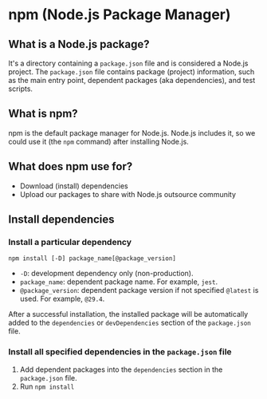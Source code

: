 # npm (Node.js Package Manager)

## What is a Node.js package?

It's a directory containing a `package.json` file and is considered a Node.js project. The `package.json` file contains package (project) information, such as the main entry point, dependent packages (aka dependencies), and test scripts.

## What is npm?

npm is the default package manager for Node.js. Node.js includes it, so we could use it (the `npm` command) after installing Node.js.

## What does npm use for?

- Download (install) dependencies
- Upload our packages to share with Node.js outsource community

## Install dependencies

### Install a particular dependency

`npm install [-D] package_name[@package_version]`

- `-D`: development dependency only (non-production).
- `package_name`: dependent package name. For example, `jest`.
- `@package_version`: dependent package version if not specified `@latest` is used. For example, `@29.4`.

After a successful installation, the installed package will be automatically added to the `dependencies` or `devDependencies` section of the `package.json` file.

### Install all specified dependencies in the `package.json` file

1. Add dependent packages into the `dependencies` section in the `package.json` file.
2. Run `npm install`